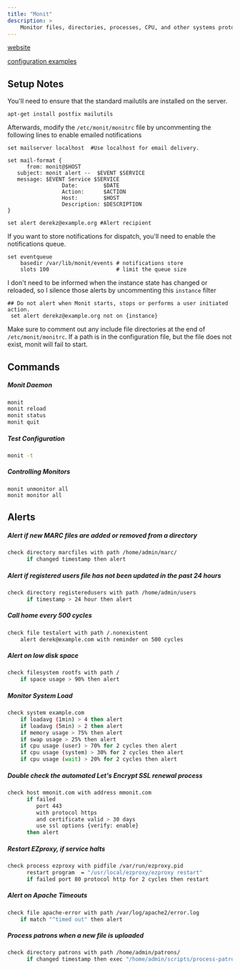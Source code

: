 ```yaml
---
title: "Monit"
description: >
    Monitor files, directories, processes, CPU, and other systems protocols
---
```

[website](https://mmonit.com/monit/)

[configuration examples](https://mmonit.com/wiki/Monit/ConfigurationExamples)

## Setup Notes

You'll need to ensure that the standard mailutils are installed on the server. 

```
apt-get install postfix mailutils
```

Afterwards, modify the `/etc/monit/monitrc` file by uncommenting the following lines to enable emailed notifications

```
set mailserver localhost  #Use localhost for email delivery.

set mail-format {
      from: monit@$HOST
   subject: monit alert --  $EVENT $SERVICE
   message: $EVENT Service $SERVICE
                 Date:        $DATE
                 Action:      $ACTION
                 Host:        $HOST
                 Description: $DESCRIPTION
}

set alert derekz@example.org #Alert recipient
```

If you want to store notifications for dispatch, you'll need to enable the notifications queue.

```
set eventqueue
	basedir /var/lib/monit/events # notifications store
	slots 100                     # limit the queue size
```

I don't need to be informed when the instance state has changed or reloaded, so I silence those alerts by uncommenting this `instance` filter

```
## Do not alert when Monit starts, stops or performs a user initiated action.
 set alert derekz@example.org not on {instance}
```

Make sure to comment out any include file directories at the end of `/etc/monit/monitrc`. If a path is in the configuration file, but the file does not exist, monit will fail to start.

## Commands

##### Monit Daemon
```bash
monit
monit reload
monit status
monit quit
```

##### Test Configuration
```bash
monit -t
```

##### Controlling Monitors
```
monit unmonitor all
monit monitor all
```

## Alerts

##### Alert if new MARC files are added or removed from a directory
```bash
check directory marcfiles with path /home/admin/marc/
      if changed timestamp then alert
```
##### Alert if registered users file has not been updated in the past 24 hours 
```bash
check directory registeredusers with path /home/admin/users
      if timestamp > 24 hour then alert
```
##### Call home every 500 cycles
```bash
check file testalert with path /.nonexistent
    alert derek@example.com with reminder on 500 cycles
```
##### Alert on low disk space

```bash    
check filesystem rootfs with path /
    if space usage > 90% then alert
```    
##### Monitor System Load
```bash
check system example.com
    if loadavg (1min) > 4 then alert
    if loadavg (5min) > 2 then alert
    if memory usage > 75% then alert
    if swap usage > 25% then alert
    if cpu usage (user) > 70% for 2 cycles then alert
    if cpu usage (system) > 30% for 2 cycles then alert
    if cpu usage (wait) > 20% for 2 cycles then alert
```
##### Double check the automated Let's Encrypt SSL renewal process
```bash
check host mmonit.com with address mmonit.com
      if failed
         port 443
         with protocol https
         and certificate valid > 30 days
         use ssl options {verify: enable}
      then alert
```
##### Restart EZproxy, if service halts
```bash
check process ezproxy with pidfile /var/run/ezproxy.pid
      restart program  = "/usr/local/ezproxy/ezproxy restart"
      if failed port 80 protocol http for 2 cycles then restart
```
##### Alert on Apache Timeouts
```bash
check file apache-error with path /var/log/apache2/error.log
    if match "^timed out" then alert
```
##### Process patrons when a new file is uploaded
```bash
check directory patrons with path /home/admin/patrons/
      if changed timestamp then exec "/home/admin/scripts/process-patrons.py"
```

